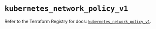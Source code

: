 # `kubernetes_network_policy_v1`

Refer to the Terraform Registry for docs: [`kubernetes_network_policy_v1`](https://registry.terraform.io/providers/hashicorp/kubernetes/2.33.0/docs/resources/network_policy_v1).

